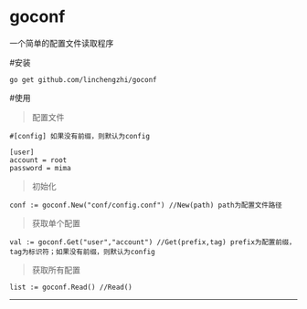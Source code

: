 # goconf
一个简单的配置文件读取程序

#安装

	go get github.com/linchengzhi/goconf

#使用

>配置文件

	#[config] 如果没有前缀，则默认为config

	[user]
	account = root
	password = mima

>初始化

	conf := goconf.New("conf/config.conf") //New(path) path为配置文件路径

>获取单个配置

	val := goconf.Get("user","account") //Get(prefix,tag) prefix为配置前缀，tag为标识符；如果没有前缀，则默认为config

>获取所有配置

	list := goconf.Read() //Read()


---
